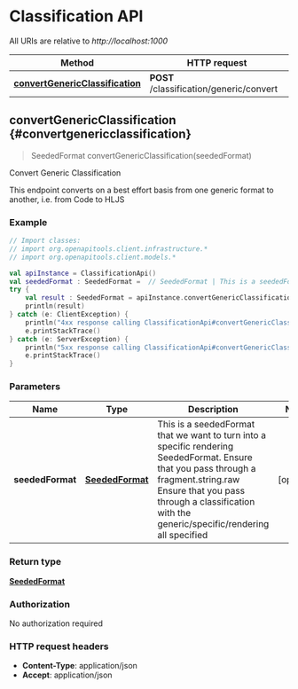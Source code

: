# Classification API

All URIs are relative to *http://localhost:1000*

Method | HTTP request
------------- | -------------
[**convertGenericClassification**](#convertgenericclassification) | **POST** /classification/generic/convert


<a id="convertGenericClassification"></a>
## **convertGenericClassification** {#convertgenericclassification}
> SeededFormat convertGenericClassification(seededFormat)

Convert Generic Classification

This endpoint converts on a best effort basis from one generic format to another, i.e. from Code to HLJS 

### Example
```kotlin
// Import classes:
// import org.openapitools.client.infrastructure.*
// import org.openapitools.client.models.*

val apiInstance = ClassificationApi()
val seededFormat : SeededFormat =  // SeededFormat | This is a seededFormat that we want to turn into a specific rendering SeededFormat.  Ensure that you pass through a fragment.string.raw  Ensure that you pass through a classification with the generic/specific/rendering all specified 
try {
    val result : SeededFormat = apiInstance.convertGenericClassification(seededFormat)
    println(result)
} catch (e: ClientException) {
    println("4xx response calling ClassificationApi#convertGenericClassification")
    e.printStackTrace()
} catch (e: ServerException) {
    println("5xx response calling ClassificationApi#convertGenericClassification")
    e.printStackTrace()
}
```

### Parameters

Name | Type | Description  | Notes
------------- | ------------- | ------------- | -------------
 **seededFormat** | [**SeededFormat**](../models/SeededFormat)| This is a seededFormat that we want to turn into a specific rendering SeededFormat.  Ensure that you pass through a fragment.string.raw  Ensure that you pass through a classification with the generic/specific/rendering all specified  | [optional]

### Return type

[**SeededFormat**](../models/SeededFormat)

### Authorization

No authorization required

### HTTP request headers

 - **Content-Type**: application/json
 - **Accept**: application/json


